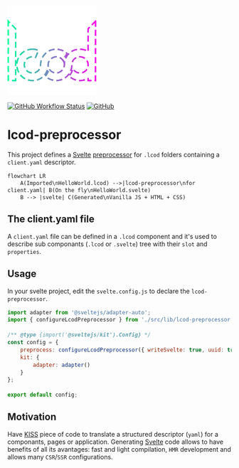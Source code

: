 <img alt="lcod animated" title="low code object descriptor" src="https://github.com/lcod-team/lcod-assets/raw/main/logo/lcod_color_border_anim.svg" style="height:200px"/>

[![GitHub Workflow Status](https://img.shields.io/github/actions/workflow/status/lcod-team/lcod-preprocessor/ci.yml?label=tests&logo=githubactions&logoColor=success&branch=main)](https://github.com/lcod-team/lcod-preprocessor/actions/workflows/ci.yml)
[![GitHub](https://img.shields.io/github/license/lcod-team/lcod-preprocessor?logo=apache&logoColor=%239AC712)](LICENSE)

# lcod-preprocessor

This project defines a [Svelte][1] [preprocessor](https://github.com/sveltejs/svelte-preprocess/) for `.lcod` folders containing a `client.yaml` descriptor.

```mermaid
flowchart LR
    A(Imported\nHelloWorld.lcod) -->|lcod-preprocessor\nfor client.yaml| B(On the fly\nHelloWorld.svelte)
    B --> |svelte| C(Generated\nVanilla JS + HTML + CSS)
```

## The client.yaml file

A `client.yaml` file can be defined in a `.lcod` component and it's used to describe sub componants (`.lcod` or `.svelte`) tree with their `slot` and `properties`.

## Usage

In your svelte project, edit the `svelte.config.js` to declare the `lcod-preprocessor`.

```js
import adapter from '@sveltejs/adapter-auto';
import { configureLcodPreprocessor } from './src/lib/lcod-preprocessor.mjs';

/** @type {import('@sveltejs/kit').Config} */
const config = {
	preprocess: configureLcodPreprocessor({ writeSvelte: true, uuid: true }),
	kit: {
		adapter: adapter()
	}
};

export default config;
```

## Motivation

Have [KISS](https://en.wikipedia.org/wiki/KISS_principle) piece of code to translate a structured descriptor (`yaml`) for a componants, pages or application.
Generating [Svelte][1] code allows to have benefits of all its avantages: fast and light compilation, `HMR` development and allows many `CSR`/`SSR` configurations.

[1]: https://svelte.dev/
